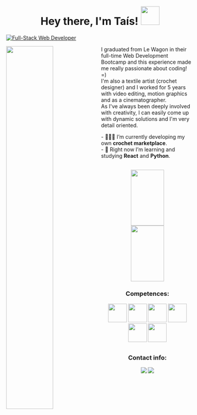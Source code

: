 <h1 align="center"> Hey there, I'm Taís! <img src="https://media.giphy.com/media/H8FP5CniGPbB4zFnRR/giphy.gif" width="50px"></h1>

<a href="https://git.io/typing-svg"><img src="https://readme-typing-svg.demolab.com?font=Poppins&weight=500&pause=990&color=349EC3&vCenter=true&width=435&height=45&lines=Full-Stack+Web+Developer" alt="Full-Stack Web Developer" /></a>

<img align="left" src="https://media.giphy.com/media/PgLLtnqHts1woXeKpy/giphy.gif" width="50%"> I graduated from Le Wagon in their full-time Web Development Bootcamp and this experience made me really passionate about coding! =)<br>
I'm also a textile artist (crochet designer) and I worked for 5 years with video editing, motion graphics and as a cinematographer.<br>
As I've always been deeply involved with creativity, I can easily come up with dynamic solutions and I'm very detail oriented.

<div align="left">
- 👩‍💻🧶 I’m currently developing my own <strong> crochet marketplace</strong>.<br>
- 📜 Right now I’m learning and studying <strong>React</strong> and <strong>Python</strong>.
</div>

##

<div align="center">
  <img width="42%" height="150em" src="https://github-readme-stats-eight-theta.vercel.app/api?username=tataz1k4&show_icons=true&theme=react&include_all_commits=true&count_private=true"/>
  <img width="42%" height="150em" src="https://github-readme-stats-eight-theta.vercel.app/api/top-langs/?username=tataz1k4&layout=compact&langs_count=8&theme=react"/>


<h3 align="center">Competences:</h3>
<p align="center"><img height="50" width="50" src="https://img.icons8.com/color/50/null/ruby-programming-language.png" /> <img height="50" width="50" src="https://user-images.githubusercontent.com/111141680/209415388-9da3c3fc-1a14-4d47-86ab-2e292e6cd481.png"/> <img height="50" width="50" src="https://img.icons8.com/color/48/null/javascript--v1.png"/> <img height="50" width="50" src="https://img.icons8.com/color/48/null/html-5--v1.png"/> <img height="50" width="50" src="https://img.icons8.com/color/48/null/css3.png"/> <img height="50" width="50" src="https://img.icons8.com/external-flat-juicy-fish/50/null/external-sql-coding-and-development-flat-flat-juicy-fish.png"/></p></div>
</div>

##

<h3 align="center">Contact info:</h3>
<p align="center">
  <a href = "mailto:taisdecamposb@gmail.com"><img src="https://img.shields.io/badge/-Gmail-%23333?style=for-the-badge&logo=gmail&logoColor=white" target="_blank"></a>
  <a href="https://www.linkedin.com/in/taisdecampos/" target="_blank"><img src="https://img.shields.io/badge/-LinkedIn-%230077B5?style=for-the-badge&logo=linkedin&logoColor=white" target="_blank"></a> 
</p>
